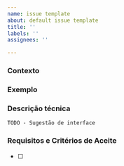 ```yaml
---
name: issue template
about: default issue template
title: ''
labels: ''
assignees: ''

---
```


### Contexto
<!-- O contexto da Issue deve explicar o que estamos fazendo e o porque.
Deve conter os detalhes necessários para se entender o que deve ser desenvolvido. -->

### Exemplo
<!-- Exemplifique com imagens, links, descrições, referências, o que for necessário para auxiliar o desenvolvedor a compreender o contexto e os requisitos. -->


### Descrição técnica
<!-- Qualquer que seja o resultado esperado da Issue o entregável necessita uma descrição técnica, seja da interface de desenvolvimento ou qualquer descrição necessária para atingir os critérios de aceite. -->
```
TODO - Sugestão de interface
```

### Requisitos e Critérios de Aceite
<!-- Quais são os requisitos que essa issue deve atender para que seja completada, em forma de lista com checkbox.
(exemplos: Deve estar na master, Deve conter um input com validação de senha, Deve estar no Zeplin) -->

- [ ] 

<!-- Não esqueça de colocar as Labels pertinentes, associar a uma milestone e a um projeto. -->
